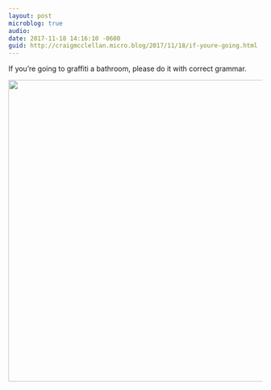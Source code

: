 ```yaml
---
layout: post
microblog: true
audio: 
date: 2017-11-18 14:16:10 -0600
guid: http://craigmcclellan.micro.blog/2017/11/18/if-youre-going.html
---
```

If you’re going to graffiti a bathroom, please do it with correct grammar.

<img src="http://craigmcclellan.com/uploads/2017/13e4180aec.jpg" width="600" height="599" />
